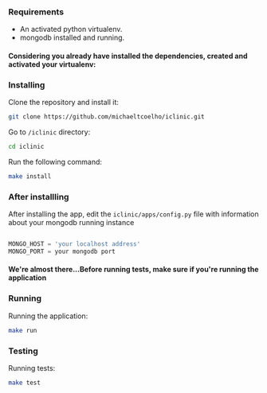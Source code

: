 ### Requirements

* An activated python virtualenv.
* mongodb installed and running.

#### Considering you already have installed the dependencies, created and activated your virtualenv:


### Installing

Clone the repository and install it:

```bash 
git clone https://github.com/michaeltcoelho/iclinic.git
```

Go to `/iclinic` directory:

```bash
cd iclinic
```

Run the following command:

```bash
make install
```

### After installling

After installing the app, edit the `iclinic/apps/config.py` file with information about your mongodb running instance

```python

MONGO_HOST = 'your localhost address'
MONGO_PORT = your mongodb port
```

#### We're almost there...Before running tests, make sure if you're running the application

### Running

Running the application:

```bash
make run
```

### Testing

Running tests:

```bash
make test
```
